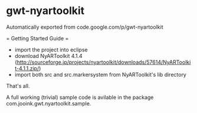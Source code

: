 # gwt-nyartoolkit
Automatically exported from code.google.com/p/gwt-nyartoolkit

= Getting Started Guide =


  * import the project into eclipse
  * download NyARToolkit 4.1.4 (http://sourceforge.jp/projects/nyartoolkit/downloads/57614/NyARToolkit-4.1.1.zip/)
  * import both src and src.markersystem from NyARToolkit's lib directory


That's all.

A full working (trivial) sample code is avilable in the package com.jooink.gwt.nyartoolkit.sample. 
